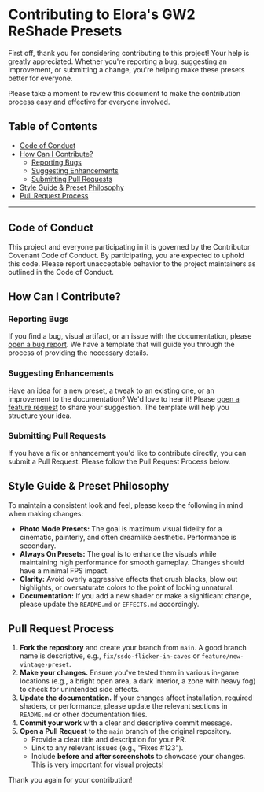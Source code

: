 # Contributing to Elora's GW2 ReShade Presets

First off, thank you for considering contributing to this project! Your help is greatly appreciated. Whether you're reporting a bug, suggesting an improvement, or submitting a change, you're helping make these presets better for everyone.

Please take a moment to review this document to make the contribution process easy and effective for everyone involved.

## Table of Contents
- [Code of Conduct](#code-of-conduct)
- [How Can I Contribute?](#how-can-i-contribute)
  - [Reporting Bugs](#reporting-bugs)
  - [Suggesting Enhancements](#suggesting-enhancements)
  - [Submitting Pull Requests](#submitting-pull-requests)
- [Style Guide & Preset Philosophy](#style-guide--preset-philosophy)
- [Pull Request Process](#pull-request-process)

---

## Code of Conduct

This project and everyone participating in it is governed by the Contributor Covenant Code of Conduct. By participating, you are expected to uphold this code. Please report unacceptable behavior to the project maintainers as outlined in the Code of Conduct.

## How Can I Contribute?

### Reporting Bugs
If you find a bug, visual artifact, or an issue with the documentation, please [open a bug report](https://github.com/alteredm1nd/gw2-reshade-eloras-personal-presets/issues/new?assignees=&labels=bug&template=bug_report.md&title=%5BBUG%5D+). We have a template that will guide you through the process of providing the necessary details.

### Suggesting Enhancements
Have an idea for a new preset, a tweak to an existing one, or an improvement to the documentation? We'd love to hear it! Please [open a feature request](https://github.com/alteredm1nd/gw2-reshade-eloras-personal-presets/issues/new?assignees=&labels=enhancement&template=feature_request.md&title=%5BFEATURE%5D+) to share your suggestion. The template will help you structure your idea.

### Submitting Pull Requests
If you have a fix or enhancement you'd like to contribute directly, you can submit a Pull Request. Please follow the Pull Request Process below.

## Style Guide & Preset Philosophy

To maintain a consistent look and feel, please keep the following in mind when making changes:
- **Photo Mode Presets:** The goal is maximum visual fidelity for a cinematic, painterly, and often dreamlike aesthetic. Performance is secondary.
- **Always On Presets:** The goal is to enhance the visuals while maintaining high performance for smooth gameplay. Changes should have a minimal FPS impact.
- **Clarity:** Avoid overly aggressive effects that crush blacks, blow out highlights, or oversaturate colors to the point of looking unnatural.
- **Documentation:** If you add a new shader or make a significant change, please update the `README.md` or `EFFECTS.md` accordingly.

## Pull Request Process

1.  **Fork the repository** and create your branch from `main`. A good branch name is descriptive, e.g., `fix/ssdo-flicker-in-caves` or `feature/new-vintage-preset`.
2.  **Make your changes.** Ensure you've tested them in various in-game locations (e.g., a bright open area, a dark interior, a zone with heavy fog) to check for unintended side effects.
3.  **Update the documentation.** If your changes affect installation, required shaders, or performance, please update the relevant sections in `README.md` or other documentation files.
4.  **Commit your work** with a clear and descriptive commit message.
5.  **Open a Pull Request** to the `main` branch of the original repository.
    - Provide a clear title and description for your PR.
    - Link to any relevant issues (e.g., "Fixes #123").
    - Include **before and after screenshots** to showcase your changes. This is very important for visual projects!

Thank you again for your contribution!
